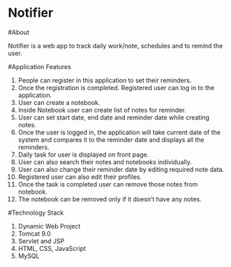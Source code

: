 # Notifier

#About

Notifier is a web app to track daily work/note, schedules and to remind the user.

#Application Features

1. People can register in this application to set their reminders.
2. Once the registration is completed. Registered user can log in to the application.
3. User can create a notebook.
4. Inside Notebook user can create list of notes for reminder.
5. User can set start date, end date and reminder date while creating notes.
6. Once the user is logged in, the application will take current date of the system and compares it to the reminder date and displays all the reminders.
7. Daily task for user is displayed on front page.
8. User can also search their notes and notebooks individually.
9. User can also change their reminder date by editing required note data.
10. Registered user can also edit their profiles.
11. Once the task is completed user can remove those notes from notebook.
12. The notebook can be removed only if it doesn’t have any notes.

#Technology Stack

1. Dynamic Web Project
2. Tomcat 9.0
3. Servlet and JSP
4. HTML, CSS, JavaScript
5. MySQL
